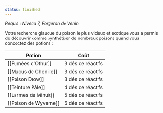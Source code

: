 ```yaml
---
status: finished
---
```

*Requis : Niveau 7, Forgeron de Venin*

Votre recherche glauque du poison le plus vicieux et exotique vous a permis de découvrir comme synthétiser de nombreux poisons quand vous concoctez des potions :

| Potion                | Coût              |
| --------------------- | ----------------- |
| [[Fumées d'Othur]]    | 3 dés de réactifs |
| [[Mucus de Chenille]] | 3 dés de réactifs |
| [[Poison Drow]]       | 3 dés de réactifs |
| [[Teinture Pâle]]     | 4 dés de réactifs |
| [[Larmes de Minuit]]  | 5 dés de réactifs |
| [[Poison de Wyverne]] | 6 dés de réactifs |
